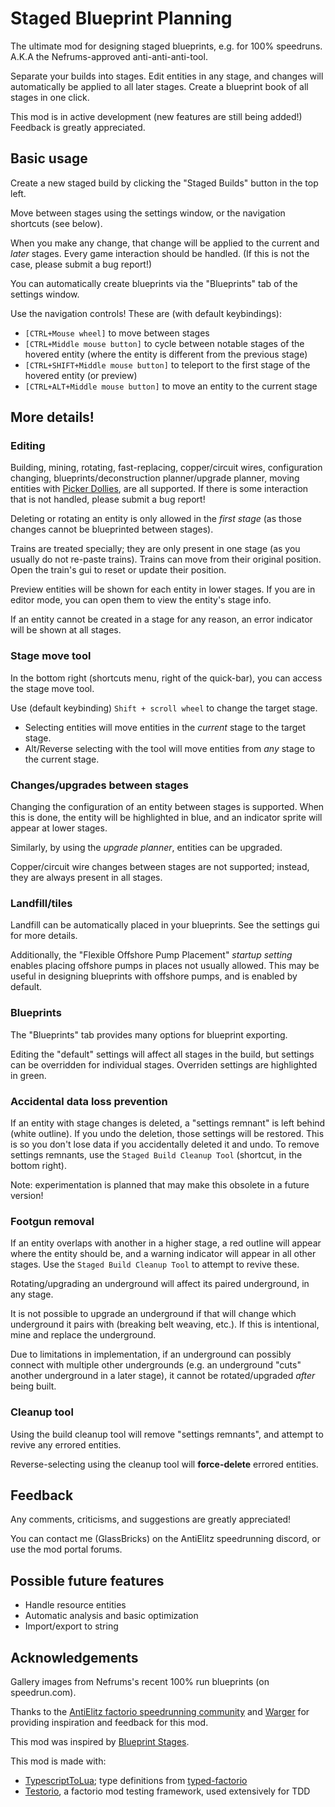 # Staged Blueprint Planning

The ultimate mod for designing staged blueprints, e.g. for 100% speedruns. A.K.A the Nefrums-approved anti-anti-anti-tool.

Separate your builds into stages. Edit entities in any stage, and changes will automatically be applied to all later stages. Create a blueprint book of all stages in one click.

This mod is in active development (new features are still being added!) Feedback is greatly appreciated.

## Basic usage

Create a new staged build by clicking the "Staged Builds" button in the top left.

Move between stages using the settings window, or the navigation shortcuts (see below).

When you make any change, that change will be applied to the current and _later_ stages.
Every game interaction should be handled. (If this is not the case, please submit a bug report!)

You can automatically create blueprints via the "Blueprints" tab of the settings window.

Use the navigation controls! These are (with default keybindings):

- `[CTRL+Mouse wheel]` to move between stages
- `[CTRL+Middle mouse button]` to cycle between notable stages of the hovered entity (where the entity is different from the previous stage)
- `[CTRL+SHIFT+Middle mouse button]` to teleport to the first stage of the hovered entity (or preview)
- `[CTRL+ALT+Middle mouse button]` to move an entity to the current stage

## More details!

### Editing

Building, mining, rotating, fast-replacing, copper/circuit wires, configuration changing, blueprints/deconstruction planner/upgrade planner, moving entities with [Picker Dollies](https://mods.factorio.com/mod/PickerDollies), are all supported. If there is some interaction that is not handled, please submit a bug report!

Deleting or rotating an entity is only allowed in the _first stage_ (as those changes cannot be blueprinted between stages).

Trains are treated specially; they are only present in one stage (as you usually do not re-paste trains).
Trains can move from their original position. Open the train's gui to reset or update their position.

Preview entities will be shown for each entity in lower stages. If you are in editor mode, you can open them to view the entity's stage info.

If an entity cannot be created in a stage for any reason, an error indicator will be shown at all stages.

### Stage move tool

In the bottom right (shortcuts menu, right of the quick-bar), you can access the stage move tool.

Use (default keybinding) `Shift + scroll wheel` to change the target stage.

- Selecting entities will move entities in the _current_ stage to the target stage.
- Alt/Reverse selecting with the tool will move entities from _any_ stage to the current stage.

### Changes/upgrades between stages

Changing the configuration of an entity between stages is supported. When this is done, the entity will be highlighted in blue, and an indicator sprite will appear at lower stages.

Similarly, by using the _upgrade planner_, entities can be upgraded.

Copper/circuit wire changes between stages are not supported; instead, they are always present in all stages.

### Landfill/tiles

Landfill can be automatically placed in your blueprints. See the settings gui for more details.

Additionally, the "Flexible Offshore Pump Placement" _startup setting_ enables placing offshore pumps in places not usually allowed. This may be useful in designing blueprints with offshore pumps, and is enabled by default.

### Blueprints

The "Blueprints" tab provides many options for blueprint exporting.

Editing the "default" settings will affect all stages in the build, but settings can be overridden for individual stages.
Overriden settings are highlighted in green.

### Accidental data loss prevention

If an entity with stage changes is deleted, a "settings remnant" is left behind (white outline). If you undo the deletion, those settings will be restored. This is so you don't lose data if you accidentally deleted it and undo.
To remove settings remnants, use the `Staged Build Cleanup Tool` (shortcut, in the bottom right).

Note: experimentation is planned that may make this obsolete in a future version!

### Footgun removal

If an entity overlaps with another in a higher stage, a red outline will appear where the entity should be, and a warning indicator will appear in all other stages. Use the `Staged Build Cleanup Tool` to attempt to revive these.

Rotating/upgrading an underground will affect its paired underground, in any stage.

It is not possible to upgrade an underground if that will change which underground it pairs with (breaking belt weaving, etc.). If this is intentional, mine and replace the underground.

Due to limitations in implementation, if an underground can possibly connect with multiple other undergrounds (e.g. an underground "cuts" another underground in a later stage), it cannot be rotated/upgraded _after_ being built.

### Cleanup tool

Using the build cleanup tool will remove "settings remnants", and attempt to revive any errored entities.

Reverse-selecting using the cleanup tool will **force-delete** errored entities.

## Feedback

Any comments, criticisms, and suggestions are greatly appreciated!

You can contact me (GlassBricks) on the AntiElitz speedrunning discord, or use the mod portal forums.

## Possible future features

- Handle resource entities
- Automatic analysis and basic optimization
- Import/export to string

## Acknowledgements

Gallery images from Nefrums's recent 100% run blueprints (on speedrun.com).

Thanks to the [AntiElitz factorio speedrunning community](https://discord.gg/AntiElitz) and [Warger](https://discord.com/invite/nfkbu6qSCj) for providing inspiration and feedback for this mod.

This mod was inspired by [Blueprint Stages](https://mods.factorio.com/mod/blueprint-stages).

This mod is made with:

- [TypescriptToLua](https://typescripttolua.github.io/); type definitions from [typed-factorio](https://github.com/GlassBricks/typed-factorio)
- [Testorio](https://mods.factorio.com/mod/testorio), a factorio mod testing framework, used extensively for TDD
